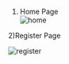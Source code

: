 1) Home Page  
    ![home](https://user-images.githubusercontent.com/76418867/210213036-a69b366d-e4ee-4c70-bca6-fa3f52840a9d.png)
    
2)Register Page
  
![register](https://user-images.githubusercontent.com/76418867/210213274-64ea034a-f722-408d-bc43-70c51d5c0392.png)

